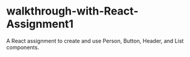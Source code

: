 # walkthrough-with-React-Assignment1
A React assignment to create and use Person, Button, Header, and List components.
